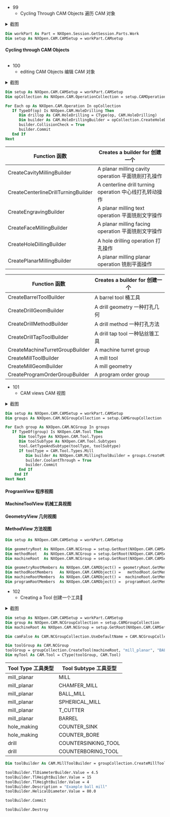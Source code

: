 - 99
  - Cycling Through CAM Objects 遍历 CAM 对象
<details>
<summary> 截图 </summary>

![6531697786983_ pic_hd](https://github.com/ChenxingWang93/Using-NX-Open-to-Improve-Workflows/assets/31954987/96743e54-49c0-4c4f-8893-003a4a25c9af)
</details>

``` vb
Dim workPart As Part = NXOpen.Session.GetSession.Parts.Work
Dim setup As NXOpen.CAM.CAMSetup = workPart.CAMsetup
```

#### Cycling through CAM Objects

``` vb

```


- 100
  - editing CAM Objects 编辑 CAM 对象
<details>
<summary> 截图 </summary>
  
![6541697786989_ pic_hd](https://github.com/ChenxingWang93/Using-NX-Open-to-Improve-Workflows/assets/31954987/7e46ddc2-d639-4427-965b-6f08ce95b085)
</details>

``` vb
Dim setup As NXOpen.CAM.CAMSetup = workPart.CAMSetup
Dim opCollection As NXOpen.CAM.OperationCollection = setup.CAMOperationCollection

For Each op As NXOpen.CAM.Operation In opCollection
   If TypeOf(op) Is NXOpen.CAM.HoleDrilling Then
      Dim drillop As CAM.HoleDrilling = CType(op, CAM.HoleDrilling)
      Dim builder As CAM.HoleDrillingBuilder = opCollection.CreateHoleDrillingBuilder(drillop)
      builder.CollisionCheck = True
      builder.Commit
   End If
Next
```

|Function 函数|Creates a builder for 创建一个|
|-------------|-----------------------------|
|CreateCavityMillingBuilder          |A planar milling cavity operation 平面铣削打孔操作     |
|CreateCenterlineDrillTurningBuilder |A centerline drill turning operation 中心线打孔转动操作|
|CreateEngravingBuilder              |A planar milling text operation 平面铣削文字操作       |
|CreateFaceMillingBuilder            |A planar milling facing operation 平面铣削文字操作     |
|CreateHoleDillingBuilder            |A hole drilling operation 打孔操作                    |
|CreatePlanarMillingBuilder          |A planar milling planar operation 铣削平面操作         |


|Function 函数|Creates a builder for 创建一个|
|-------------|-----------------------------|
|CreateBarrelToolBuilder|A barrel tool 桶工具|
|CreateDrillGeomBuilder |A drill geometry 一种打孔几何|
|CreateDrillMethodBuilder|A drill method  一种打孔方法|
|CreateDrillTapToolBuilder|A drill tap tool 一种钻丝锥工具|
|CreateMachineTurretGroupBuilder|A machine turret group|
|CreateMillToolBuilder|A mill tool|
|CreateMillGeomBuilder|A mill geometry|
|CreateProgramOrderGroupBuilder|A program order group|


- 101
  - CAM views CAM 视图
<details>
<summary> 截图 </summary>

![6551697786995_ pic_hd](https://github.com/ChenxingWang93/Using-NX-Open-to-Improve-Workflows/assets/31954987/675db386-be45-4e1f-b0c3-a7ea43625835)
</details>

``` vb
Dim setup As NXOpen.CAM.CAMSetup = workPart.CAMSetup
Dim groups As NXOpen.CAM.NCGroupCollection = setup.CAMGroupCollection

For Each group As NXOpen.CAM.NCGroup In groups
   If TypeOf(group) Is NXOpen.CAM.Tool Then
      Dim toolType As NXOpen.CAM.Tool.Types
      Dim toolSubType As NXOpen.CAM.Tool.Subtypes
      tool.GetTypeAndSubtype(toolType, toolSubtype)
      If toolType = CAM.Tool.Types.Mill
         Dim builder As NXOpen.CAM.MillingToolBuilder = groups.CreateMillToolBuilder(tool)
         builder.CoolantThrough = True
         builder.Commit
      End If
    End If
Next Next
```

#### ProgramView 程序视图

#### MachineToolView 机械工具视图

#### GeometryView 几何视图

#### MethodView 方法视图

``` vb
Dim setup As NXOpen.CAM.CAMSetup = workPart.CAMSetup

Dim geometryRoot As NXOpen.CAM.NCGroup = setup.GetRoot(NXOpen.CAM.CAMSetup.View.Geometry)
Dim methodRoot   As NXOpen.CAM.NCGroup = setup.GetRoot(NXOpen.CAM.CAMSetup.View.MachineMethod)
Dim machineRoot  As NXOpen.CAM.NCGroup = setup.GetRoot(NXOpen.CAM.CAMSetup.View.ProgramOrder)

Dim geometryRootMembers As NXOpen.CAM.CAMObject() = geometryRoot.GetMembers
Dim methodRootMembers   As NXOpen.CAM.CAMObject() =   methodRoot.GetMembers
Dim machineRootMembers  As NXOpen.CAM.CAMObject() =  machineRoot.GetMembers
Dim programRootMembers  As NXOpen.CAM.CAMObject() =  programRoot.GetMembers
```

- 102
  - Creating a Tool 创建一个工具🔧
<details>
<summary> 截图 </summary>

![6561697787001_ pic_hd](https://github.com/ChenxingWang93/Using-NX-Open-to-Improve-Workflows/assets/31954987/61d9e88a-6203-4f20-9859-70b86613ee74)
</details>

``` vb
Dim setup As NXOpen.CAM.CAMSetup = workPart.CAMSetup
Dim group As NXOpen.CAM.NCGroupCollection = setup.CAMGroupCollection
Dim machineRoot As NXOpen.CAM.NCGroup = setup.GetRoot(NXOpen.CAM.CAMSetup.View.MachineTool)

Dim camFalse As CAM.NCGroupCollection.UseDefaultName = CAM.NCGroupCollection.UseDefaultName.False

Dim toolGroup As CAM.NCGroup
toolGroup = groupCollection.CreateTool(machineRoot, "mill_planar", "BALL_MILL", camFalse, "T24")
Dim myTool As CAM.Tool = CType(toolGroup, CAM.Tool)
```

|Tool Type 工具类型|Tool Subtype 工具亚型|
|-----------------|-------------------|
|mill_planar      |MILL               |
|mill_planar      |CHAMFER_MILL       |
|mill_planar      |BALL_MILL          |
|mill_planar      |SPHERICAL_MILL     |
|mill_planar      |T_CUTTER           |
|mill_planar      |BARREL             |
|hole_making      |COUNTER_SINK       |
|hole_making      |COUNTER_BORE       |
|drill            |COUNTERSINKING_TOOL|
|drill            |COUNTERBORING_TOOL |

``` vb
Dim toolBuilder As CAM.MillToolBuilder = groupCollection.CreateMillToolBuilder(myTool)

toolBuilder.TlDiameterBuilder.Value = 4.5
toolBuilder.TlHeightBuilder.Value = 15
toolBuilder.TlHeightBuilder.Value = 4
toolBuilder.Description = "Example ball mill"
toolBuilder.HelicalDiameter.Value = 80.0

toolBuilder.Commit

toolBuilder.Destroy
```
